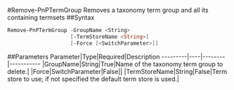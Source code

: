 #Remove-PnPTermGroup
Removes a taxonomy term group and all its containing termsets
##Syntax
```powershell
Remove-PnPTermGroup -GroupName <String>
                    [-TermStoreName <String>]
                    [-Force [<SwitchParameter>]]
```


##Parameters
Parameter|Type|Required|Description
---------|----|--------|-----------
|GroupName|String|True|Name of the taxonomy term group to delete.|
|Force|SwitchParameter|False||
|TermStoreName|String|False|Term store to use; if not specified the default term store is used.|
